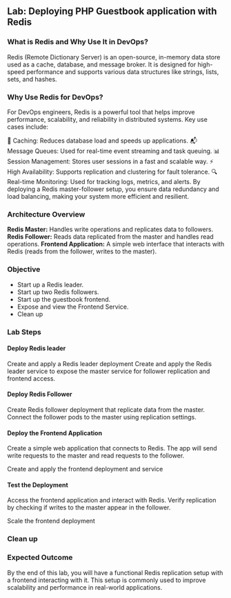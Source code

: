 ## Lab: Deploying PHP Guestbook application with Redis

### What is Redis and Why Use It in DevOps?
Redis (Remote Dictionary Server) is an open-source, in-memory data store used as a cache, database, and message broker. It is designed for high-speed performance and supports various data structures like strings, lists, sets, and hashes.

### Why Use Redis for DevOps?
For DevOps engineers, Redis is a powerful tool that helps improve performance, scalability, and reliability in distributed systems. Key use cases include:

🔄 Caching: Reduces database load and speeds up applications.
📬 Message Queues: Used for real-time event streaming and task queuing.
📊 Session Management: Stores user sessions in a fast and scalable way.
⚡ High Availability: Supports replication and clustering for fault tolerance.
🔍 Real-time Monitoring: Used for tracking logs, metrics, and alerts.
By deploying a Redis master-follower setup, you ensure data redundancy and load balancing, making your system more efficient and resilient.

### Architecture Overview
**Redis Master:** Handles write operations and replicates data to followers.
**Redis Follower:** Reads data replicated from the master and handles read operations.
**Frontend Application:** A simple web interface that interacts with Redis (reads from the follower, writes to the master).

### Objective
- Start up a Redis leader.
- Start up two Redis followers.
- Start up the guestbook frontend.
- Expose and view the Frontend Service.
- Clean up

### Lab Steps
#### Deploy Redis leader

Create and apply a Redis leader deployment 
Create and apply the Redis leader service to expose the master service for follower replication and frontend access.

#### Deploy Redis Follower

Create Redis follower deployment that replicate data from the master.
Connect the follower pods to the master using replication settings.

#### Deploy the Frontend Application

Create a simple web application that connects to Redis.
The app will send write requests to the master and read requests to the follower.

Create and apply the frontend deployment and service

#### Test the Deployment

Access the frontend application and interact with Redis.
Verify replication by checking if writes to the master appear in the follower.

Scale the frontend deployment

### Clean up

### Expected Outcome
By the end of this lab, you will have a functional Redis replication setup with a frontend interacting with it. This setup is commonly used to improve scalability and performance in real-world applications.

